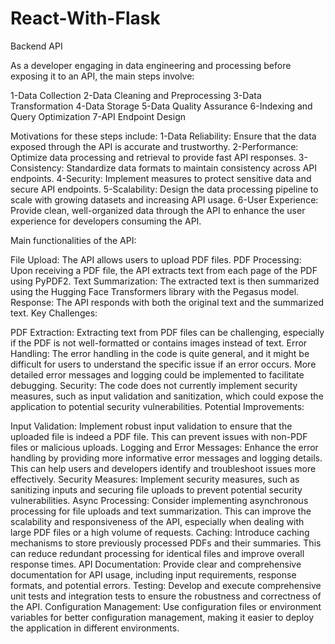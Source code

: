 # React-With-Flask
Backend API

As a developer engaging in data engineering and processing before exposing it to an API, the main steps involve:

1-Data Collection
2-Data Cleaning and Preprocessing
3-Data Transformation
4-Data Storage
5-Data Quality Assurance
6-Indexing and Query Optimization
7-API Endpoint Design

Motivations for these steps include:
1-Data Reliability: Ensure that the data exposed through the API is accurate and trustworthy.
2-Performance: Optimize data processing and retrieval to provide fast API responses.
3-Consistency: Standardize data formats to maintain consistency across API endpoints.
4-Security: Implement measures to protect sensitive data and secure API endpoints.
5-Scalability: Design the data processing pipeline to scale with growing datasets and increasing API usage.
6-User Experience: Provide clean, well-organized data through the API to enhance the user experience for developers consuming the API.


Main functionalities of the API:

File Upload: The API allows users to upload PDF files.
PDF Processing: Upon receiving a PDF file, the API extracts text from each page of the PDF using PyPDF2.
Text Summarization: The extracted text is then summarized using the Hugging Face Transformers library with the Pegasus model.
Response: The API responds with both the original text and the summarized text.
Key Challenges:

PDF Extraction: Extracting text from PDF files can be challenging, especially if the PDF is not well-formatted or contains images instead of text.
Error Handling: The error handling in the code is quite general, and it might be difficult for users to understand the specific issue if an error occurs. More detailed error messages and logging could be implemented to facilitate debugging.
Security: The code does not currently implement security measures, such as input validation and sanitization, which could expose the application to potential security vulnerabilities.
Potential Improvements:

Input Validation: Implement robust input validation to ensure that the uploaded file is indeed a PDF file. This can prevent issues with non-PDF files or malicious uploads.
Logging and Error Messages: Enhance the error handling by providing more informative error messages and logging details. This can help users and developers identify and troubleshoot issues more effectively.
Security Measures: Implement security measures, such as sanitizing inputs and securing file uploads to prevent potential security vulnerabilities.
Async Processing: Consider implementing asynchronous processing for file uploads and text summarization. This can improve the scalability and responsiveness of the API, especially when dealing with large PDF files or a high volume of requests.
Caching: Introduce caching mechanisms to store previously processed PDFs and their summaries. This can reduce redundant processing for identical files and improve overall response times.
API Documentation: Provide clear and comprehensive documentation for API usage, including input requirements, response formats, and potential errors.
Testing: Develop and execute comprehensive unit tests and integration tests to ensure the robustness and correctness of the API.
Configuration Management: Use configuration files or environment variables for better configuration management, making it easier to deploy the application in different environments.
